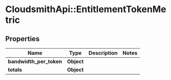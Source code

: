 # CloudsmithApi::EntitlementTokenMetric

## Properties
Name | Type | Description | Notes
------------ | ------------- | ------------- | -------------
**bandwidth_per_token** | **Object** |  | 
**totals** | **Object** |  | 


